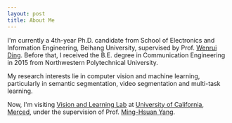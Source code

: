 ```yaml
---
layout: post
title: About Me
---
```

I'm currently a 4th-year Ph.D. candidate from School of Electronics and Information Engineering, Beihang University, supervised by Prof. <a href="http://www.ee.buaa.edu.cn/info/1040/1172.htm">Wenrui Ding</a>. Before that, I received the B.E. degree in Communication Engineering in 2015 from Northwestern Polytechnical University.

My research interests lie in computer vision and machine learning, particularly in semantic segmentation, video segmentation and multi-task learning.

Now, I'm visiting <a href="http://vllab.ucmerced.edu/">Vision and Learning Lab</a> at <a href="https://www.ucmerced.edu/">University of California, Merced</a>, under the supervision of Prof. <a href="http://faculty.ucmerced.edu/mhyang/">Ming-Hsuan Yang</a>. 
